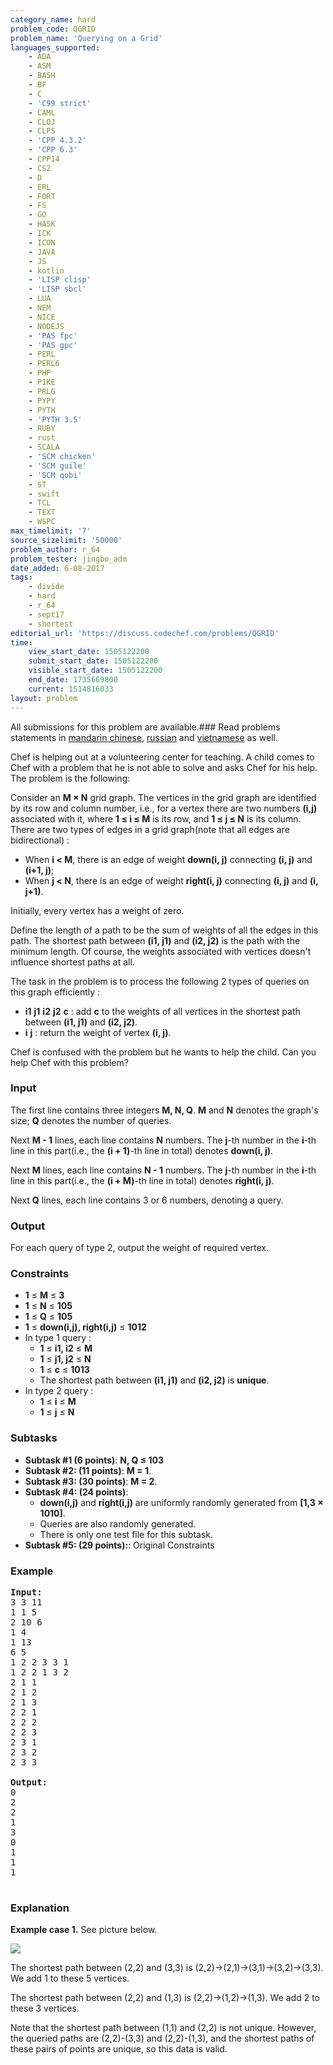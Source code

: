 ```yaml
---
category_name: hard
problem_code: QGRID
problem_name: 'Querying on a Grid'
languages_supported:
    - ADA
    - ASM
    - BASH
    - BF
    - C
    - 'C99 strict'
    - CAML
    - CLOJ
    - CLPS
    - 'CPP 4.3.2'
    - 'CPP 6.3'
    - CPP14
    - CS2
    - D
    - ERL
    - FORT
    - FS
    - GO
    - HASK
    - ICK
    - ICON
    - JAVA
    - JS
    - kotlin
    - 'LISP clisp'
    - 'LISP sbcl'
    - LUA
    - NEM
    - NICE
    - NODEJS
    - 'PAS fpc'
    - 'PAS gpc'
    - PERL
    - PERL6
    - PHP
    - PIKE
    - PRLG
    - PYPY
    - PYTH
    - 'PYTH 3.5'
    - RUBY
    - rust
    - SCALA
    - 'SCM chicken'
    - 'SCM guile'
    - 'SCM qobi'
    - ST
    - swift
    - TCL
    - TEXT
    - WSPC
max_timelimit: '7'
source_sizelimit: '50000'
problem_author: r_64
problem_tester: jingbo_adm
date_added: 6-08-2017
tags:
    - divide
    - hard
    - r_64
    - sept17
    - shortest
editorial_url: 'https://discuss.codechef.com/problems/QGRID'
time:
    view_start_date: 1505122200
    submit_start_date: 1505122200
    visible_start_date: 1505122200
    end_date: 1735669800
    current: 1514816033
layout: problem
---
```

All submissions for this problem are available.### Read problems statements in [mandarin chinese](http://www.codechef.com/download/translated/SEPT17/mandarin/QGRID.pdf), [russian](http://www.codechef.com/download/translated/SEPT17/russian/QGRID.pdf) and [vietnamese](http://www.codechef.com/download/translated/SEPT17/vietnamese/QGRID.pdf) as well.

Chef is helping out at a volunteering center for teaching. A child comes to Chef with a problem that he is not able to solve and asks Chef for his help. The problem is the following:

 Consider an **M × N** grid graph. The vertices in the grid graph are identified by its row and column number, i.e., for a vertex there are two numbers **(i,j)** associated with it, where **1 ≤ i ≤ M** is its row, and **1 ≤ j ≤ N** is its column. There are two types of edges in a grid graph(note that all edges are bidirectional) :

- When **i &lt; M**, there is an edge of weight **down(i, j)** connecting **(i, j)** and **(i+1, j)**;
- When **j &lt; N**, there is an edge of weight **right(i, j)** connecting **(i, j)** and **(i, j+1)**.

 Initially, every vertex has a weight of zero.

 Define the length of a path to be the sum of weights of all the edges in this path. The shortest path between **(i1, j1)** and **(i2, j2)** is the path with the minimum length. Of course, the weights associated with vertices doesn't influence shortest paths at all.

The task in the problem is to process the following 2 types of queries on this graph efficiently :

- **i1** **j1** **i2** **j2** **c** : add **c** to the weights of all vertices in the shortest path between **(i1, j1)** and **(i2, j2)**.
- **i** **j** : return the weight of vertex **(i, j)**.

Chef is confused with the problem but he wants to help the child. Can you help Chef with this problem?

### Input

The first line contains three integers **M, N, Q**. **M** and **N** denotes the graph's size; **Q** denotes the number of queries.

Next **M - 1** lines, each line contains **N** numbers. The **j**-th number in the **i**-th line in this part(i.e., the **(i + 1)**-th line in total) denotes **down(i, j)**.

Next **M** lines, each line contains **N - 1** numbers. The **j**-th number in the **i**-th line in this part(i.e., the **(i + M)**-th line in total) denotes **right(i, j)**.

Next **Q** lines, each line contains 3 or 6 numbers, denoting a query.

### Output

For each query of type 2, output the weight of required vertex.

### Constraints

- **1** ≤ **M** ≤ **3**
- **1** ≤ **N** ≤ **105**
- **1** ≤ **Q** ≤ **105**
- **1** ≤ **down(i,j), right(i,j)** ≤ **1012**
- In type 1 query : 
    - **1** ≤ **i1, i2** ≤ **M**
    - **1** ≤ **j1, j2** ≤ **N**
    - **1** ≤ **c** ≤ **1013**
    - The shortest path between **(i1, j1)** and **(i2, j2)** is **unique**.
- In type 2 query : 
    - **1** ≤ **i** ≤ **M**
    - **1** ≤ **j** ≤ **N**

### Subtasks

- **Subtask #1 (6 points)**: **N, Q ≤ 103**
- **Subtask #2: (11 points)**: **M = 1**.
- **Subtask #3: (30 points)**: **M = 2**.
- **Subtask #4: (24 points)**: 
    - **down(i,j)** and **right(i,j)** are uniformly randomly generated from **\[1,3 × 1010\]**.
    - Queries are also randomly generated.
    - There is only one test file for this subtask.
- **Subtask #5: (29 points):**: Original Constraints

### Example

<pre>
<b>Input:</b>
3 3 11
1 1 5
2 10 6
1 4
1 13
6 5
1 2 2 3 3 1
1 2 2 1 3 2
2 1 1
2 1 2
2 1 3
2 2 1
2 2 2
2 2 3
2 3 1
2 3 2
2 3 3

<b>Output:</b>
0
2
2
1
3
0
1
1
1

</pre>
###  Explanation

 **Example case 1.** See picture below.

 ![](https://codechef_shared.s3.amazonaws.com/upfiles/QGRID_sample_explanation_mfpOHUo4Bq.png)

 The shortest path between (2,2) and (3,3) is (2,2)-&gt;(2,1)-&gt;(3,1)-&gt;(3,2)-&gt;(3,3). We add 1 to these 5 vertices.

 The shortest path between (2,2) and (1,3) is (2,2)-&gt;(1,2)-&gt;(1,3). We add 2 to these 3 vertices.

 Note that the shortest path between (1,1) and (2,2) is not unique. However, the queried paths are (2,2)-(3,3) and (2,2)-(1,3), and the shortest paths of these pairs of points are unique, so this data is valid.
